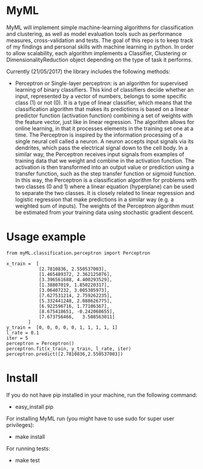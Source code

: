 MyML
===========
MyML will implement simple machine-learning algorithms for classification and clustering, as well as model evaluation tools such as performance measures, cross-validation and tests. The goal of this repo is to keep track of my findings and personal skills with machine learning in python. In order to allow scalability, each algorithm implements a Classifier, Clustering or DimensionalityReduction object depending on the type of task it performs.

Currently (21/05/2017) the library includes the following methods:
 * Perceptron or Single-layer perceptron: is an algorithm for supervised learning of binary classifiers. This kind of classifiers decide whether an input, represented by a vector of numbers, belongs to some specific class (1) or not (0). It is a type of linear classifier, which means that the classification algorithm that makes its predictions is based on a linear predictor function (activation function) combining a set of weights with the feature vector, just like in linear regression. The algorithm allows for online learning, in that it processes elements in the training set one at a time. 
 The Perceptron is inspired by the information processing of a single neural cell called a neuron. A neuron accepts input signals via its dendrites, which pass the electrical signal down to the cell body. In a similar way, the Perceptron receives input signals from examples of training data that we weight and combine in the activation function. The activation is then transformed into an output value or prediction using a transfer function, such as the step transfer function or sigmoid function. In this way, the Perceptron is a classification algorithm for problems with two classes (0 and 1) where a linear equation (hyperplane) can be used to separate the two classes. It is closely related to linear regression and logistic regression that make predictions in a similar way (e.g. a weighted sum of inputs). The weights of the Perceptron algorithm must be estimated from your training data using stochastic gradient descent.
 
 

Usage example
=========
    from myML.classification.perceptron import Perceptron

    x_train =  [
                [2.7810836, 2.550537003],
                [1.465489372, 2.362125076],
                [3.396561688, 4.400293529],
                [1.38807019, 1.850220317],
                [3.06407232, 3.005305973],
                [7.627531214, 2.759262235],
                [5.332441248, 2.088626775],
                [6.922596716, 1.77106367],
                [8.675418651, -0.242068655],
                [7.673756466,   3.508563011]
            ]
    y_train =  [0, 0, 0, 0, 0, 1, 1, 1, 1, 1]
    l_rate = 0.1
    iter = 5
    perceptron = Perceptron()
    perceptron.fit(x_train, y_train, l_rate, iter)
    perceptron.predict([2.7810836,2.550537003])


Install
=========
If you do not have pip installed in your machine, run the following command:
* easy_install pip

For installing MyML run (you might have to use sudo for super user privileges):
* make install

For running tests:
* make test
